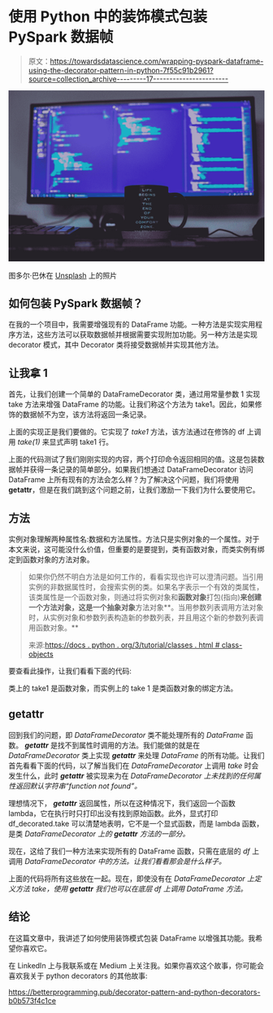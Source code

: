 # 使用 Python 中的装饰模式包装 PySpark 数据帧

> 原文：<https://towardsdatascience.com/wrapping-pyspark-dataframe-using-the-decorator-pattern-in-python-7f55c91b2961?source=collection_archive---------17----------------------->

![](img/d662dec1b8d0b5761c4d64ec67568343.png)

图多尔·巴休在 [Unsplash](https://unsplash.com?utm_source=medium&utm_medium=referral) 上的照片

## 如何包装 PySpark 数据帧？

在我的一个项目中，我需要增强现有的 DataFrame 功能。一种方法是实现实用程序方法，这些方法可以获取数据帧并根据需要实现附加功能。另一种方法是实现 decorator 模式，其中 Decorator 类将接受数据帧并实现其他方法。

## 让我拿 1

首先，让我们创建一个简单的 DataFrameDecorator 类，通过用常量参数 1 实现 take 方法来增强 DataFrame 的功能。让我们称这个方法为 take1。因此，如果修饰的数据帧不为空，该方法将返回一条记录。

上面的实现正是我们要做的。它实现了 *take1* 方法，该方法通过在修饰的 df 上调用 *take(1)* 来显式声明 take1 行。

上面的代码测试了我们刚刚实现的内容，两个打印命令返回相同的值。这是包装数据帧并获得一条记录的简单部分。如果我们想通过 DataFrameDecorator 访问 DataFrame 上所有现有的方法会怎么样？为了解决这个问题，我们将使用 __getattr__，但是在我们跳到这个问题之前，让我们激励一下我们为什么要使用它。

## 方法

实例对象理解两种属性名:数据和方法属性。方法只是实例对象的一个属性。对于本文来说，这可能没什么价值，但重要的是要提到，类有函数对象，而类实例有绑定到函数对象的方法对象。

> 如果你仍然不明白方法是如何工作的，看看实现也许可以澄清问题。当引用实例的非数据属性时，会搜索实例的类。如果名字表示一个有效的类属性，该类属性是一个函数对象，则通过将实例对象和**函数对象**打包(指向)**来创建一个方法对象，这是一个抽象对象**方法对象**。当用参数列表调用方法对象时，从实例对象和参数列表构造新的参数列表，并且用这个新的参数列表调用函数对象。**
> 
> 来源:[https://docs . python . org/3/tutorial/classes . html # class-objects](https://docs.python.org/3/tutorial/classes.html#method-objects)

要查看此操作，让我们看看下面的代码:

类上的 take1 是函数对象，而实例上的 take 1 是类函数对象的绑定方法。

## __getattr__

回到我们的问题，即 *DataFrameDecorator* 类不能处理所有的 *DataFrame* 函数。 *__getattr__* 是找不到属性时调用的方法。我们能做的就是在 *DataFrameDecorator* 类上实现 *__getattr__* 来处理 *DataFrame* 的所有功能。让我们首先看看下面的代码，以了解当我们在 *DataFrameDecorator* 上调用 *take* 时会发生什么，此时 *__getattr__* 被实现来为在 *DataFrameDecorator 上未找到的任何属性返回默认字符串“function not found”。*

理想情况下， *__getattr__* 返回属性，所以在这种情况下，我们返回一个函数 lambda，它在执行时只打印出没有找到原始函数。此外，显式打印 df_decorated.take 可以清楚地表明，它不是一个显式函数，而是 lambda 函数，是类 *DataFrameDecorator 上的 *__getattr__* 方法的一部分。*

现在，这给了我们一种方法来实现所有的 DataFrame 函数，只需在底层的 *df* 上调用 *DataFrameDecorator 中的方法。让我们看看那会是什么样子。*

上面的代码将所有这些放在一起。现在，即使没有在 *DataFrameDecorator 上定义方法 take，使用 *__getattr__* 我们也可以在底层 *df* 上调用 *DataFrame* 方法。*

## 结论

在这篇文章中，我讲述了如何使用装饰模式包装 DataFrame 以增强其功能。我希望你喜欢它。

在 LinkedIn 上与我联系或在 Medium 上关注我。如果你喜欢这个故事，你可能会喜欢我关于 python decorators 的其他故事:

<https://betterprogramming.pub/decorator-pattern-and-python-decorators-b0b573f4c1ce>  </python-decorators-from-simple-decorators-to-nesting-multiple-33bbab8c5a45> 